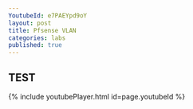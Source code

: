 ```yaml
---
YoutubeId: e7PAEYpd9oY
layout: post
title: Pfsense VLAN
categories: labs
published: true
---
```


## TEST

{% include youtubePlayer.html id=page.youtubeId %}


